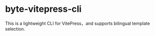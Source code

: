 # byte-vitepress-cli
This is a lightweight CLI for VitePress，and supports bilingual template selection.
